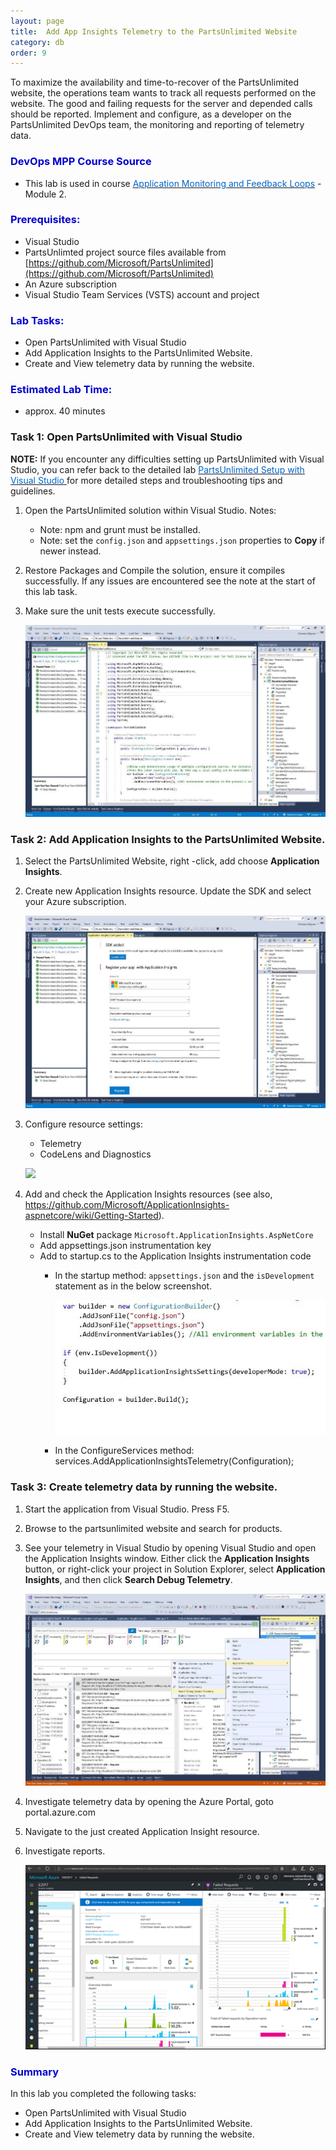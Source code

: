 ```yaml
---
layout: page
title:  Add App Insights Telemetry to the PartsUnlimited Website
category: db
order: 9
---
```


To maximize the availability and time-to-recover of the PartsUnlimited website, the operations team wants to track all requests performed on the website. The good and failing requests for the server and depended calls should be reported.
Implement and configure, as a developer on the PartsUnlimited DevOps team, the monitoring and reporting of telemetry data.


<h3><span style="color: #0000CD;">DevOps MPP Course Source </span></h3>

- This lab is used in course <a href="https://www.edx.org/course/application-monitoring-feedback-loops-microsoft-devops200-7x-0" target="_blank"><span style="color: #0066cc;" color="#0066cc"> Application Monitoring and Feedback Loops</span></a> - Module 2.



<h3><span style="color: #0000CD;">Prerequisites:</span></h3>

- Visual Studio
- PartsUnlimted project source files available from [https://github.com/Microsoft/PartsUnlimited](https://github.com/Microsoft/PartsUnlimited)
- An Azure subscription
- Visual Studio Team Services (VSTS) account and project


<h3><span style="color: #0000CD;">Lab Tasks: </span></h3>

- Open PartsUnlimited with Visual Studio
- Add Application Insights to the PartsUnlimited Website.
- Create and View telemetry data by running the website.





<h3><span style="color: #0000CD;">Estimated Lab Time:</span></h3>

- approx. 40 minutes  



### Task 1: Open PartsUnlimited with Visual Studio

**NOTE:** If you encounter any difficulties setting up PartsUnlimited with Visual Studio, you can refer back to the detailed lab <a href="https://microsoft.github.io/PartsUnlimited/pandp/200.1x-PandP-PUsetupwithVS2017.html" target="_blank"><span style="color: #0066cc;" color="#0066cc"> PartsUnlimited Setup with Visual Studio </span></a> for more detailed steps and troubleshooting tips and guidelines.


1. Open the PartsUnlimited solution within Visual Studio. Notes:

    - Note: npm and grunt must be installed.
    - Note: set the `config.json` and `appsettings.json` properties to **Copy** if newer instead.

2. Restore Packages and Compile the solution, ensure it compiles successfully. If any issues are encountered see the note at the start of this lab task.

3. Make sure the unit tests execute successfully.


    ![](../assets\addaitopuwebsite-jan2018/puinvs.png)


### Task 2: Add Application Insights to the PartsUnlimited Website.
1. Select the PartsUnlimited Website, right -click, add choose **Application Insights**.
2. Create new Application Insights resource. Update the SDK and select your Azure subscription.

    ![](../assets\addaitopuwebsite-jan2018/adaiinvs_1.png)


3. Configure resource settings:
    - Telemetry
    - CodeLens and Diagnostics


    ![](../assets\addaitopuwebsite-jan2018/adaiinvs_2.png)



4. Add and check the Application Insights resources (see also, https://github.com/Microsoft/ApplicationInsights-aspnetcore/wiki/Getting-Started).

    - Install **NuGet** package `Microsoft.ApplicationInsights.AspNetCore`
    - Add appsettings.json instrumentation key
    - Add to startup.cs to the Application Insights instrumentation code
        - In the startup method: `appsettings.json` and the `isDevelopment` statement as in the below screenshot.

            ![](../assets\addaitopuwebsite-jan2018/addaiinvs_code_5.png)


        - In the ConfigureServices method: services.AddApplicationInsightsTelemetry(Configuration);

### Task 3: Create telemetry data by running the website.

1. Start the application from Visual Studio. Press F5.

2. Browse to the partsunlimited website and search for products.

3. See your telemetry in Visual Studio by opening Visual Studio and open the Application Insights window. Either click the **Application Insights** button, or right-click your project in Solution Explorer, select **Application Insights**, and then click **Search Debug Telemetry**.


    ![](../assets\addaitopuwebsite-jan2018/addaiinvs_3.png)


4. Investigate telemetry data by opening the  Azure Portal, goto portal.azure.com

5. Navigate to the just created Application Insight resource.

6. Investigate reports.

    ![](../assets\addaitopuwebsite-jan2018/addaiinvs_datainazure_4.png)



<h3><span style="color: #0000CD;"> Summary</span></h3>

In this lab you completed the following tasks:
- Open PartsUnlimited with Visual Studio
- Add Application Insights to the PartsUnlimited Website.
- Create and View telemetry data by running the website.

